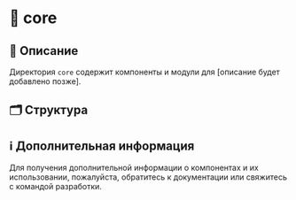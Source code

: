 # 📁 core

## 📝 Описание
Директория `core` содержит компоненты и модули для [описание будет добавлено позже].

## 🗂️ Структура

## ℹ️ Дополнительная информация

Для получения дополнительной информации о компонентах и их использовании, пожалуйста, обратитесь к документации или свяжитесь с командой разработки.
